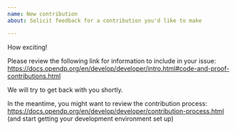 ```yaml
---
name: New contribution
about: Solicit feedback for a contribution you'd like to make

---
```

How exciting!

Please review the following link for information to include in your issue:
https://docs.opendp.org/en/develop/developer/intro.html#code-and-proof-contributions.html

We will try to get back with you shortly.

In the meantime, you might want to review the contribution process:  
https://docs.opendp.org/en/develop/developer/contribution-process.html  
(and start getting your development environment set up)